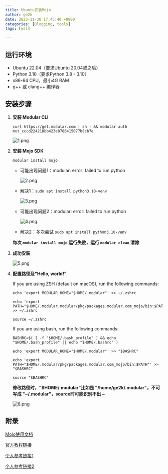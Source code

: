 ```yaml
---
title: Ubuntu安装Mojo
author: ge2k
date: 2023-11-30 17:45:40 +0800
categories: [Blogging, tools]
tags: [wsl]

---
```


## 运行环境
- Ubuntu 22.04（要求Ubuntu 20.04或之后）
- Python 3.10（要求Python 3.8 - 3.10）
- x86-64 CPU，最小4G RAM
- g++ 或 clang++ 编译器

## 安装步骤

1. **安装 Modular CLI**

    `curl https://get.modular.com | sh - && modular auth mut_cccd224218bb423e8786415077b8cb7e`

    ![1.png](https://i.ibb.co/rt0090L/1.png)

2. **安装 Mojo SDK**

    `modular install mojo`

    - 可能出现问题1：modular: error: failed to run python

        ![2.png](https://i.ibb.co/QYshn3g/4.png)

    - 解决1：`sudo apt install python3.10-venv`

        ![3.png](https://i.ibb.co/6mr2VNN/7.png)

    - 可能出现问题2：modular: error: failed to run python

        ![4.png](https://i.ibb.co/bWNByp0/6.png)

    - 解决2：多次尝试 `sudo apt install python3.10-venv`

    **每次 `modular install mojo` 运行失败，运行 `modular clean` 清除**

3. **成功安装**

    ![5.png](https://i.ibb.co/zQHB8mC/5.png)

4. **配置路径及"Hello, world!"**

    If you are using ZSH (default on macOS), run the following commands:

    ```shell
    echo 'export MODULAR_HOME="$HOME/.modular"' >> ~/.zshrc

    echo 'export PATH="$HOME/.modular.modular/pkg/packages.modular.com_mojo/bin:$PATH"' >> ~/.zshrc

    source ~/.zshrc
    ```

    If you are using bash, run the following commands:

    ```shell
    BASHRC=$( [ -f "$HOME/.bash_profile" ] && echo "$HOME/.bash_profile" || echo "$HOME/.bashrc" )

    echo 'export MODULAR_HOME="$HOME/.modular"' >> "$BASHRC"

    echo 'export PATH="$HOME/.modular/pkg/packages.modular.com_mojo/bin:$PATH"' >> "$BASHRC"

    source "$BASHRC"
    ```
    **修改路径时，"$HOME/.modular"比如是 "/home/ge2k/.modular"，不可写成 "~/.modular"，source时可能识别不出 ~**


    ![6.png](https://i.ibb.co/92G3888/9.png)


## 附录

[Mojo使用文档](https://docs.modular.com/mojo/)

[官方教程链接](https://developer.modular.com/download)

[个人参考链接1](https://www.ewbang.com/community/article/details/961944197.html)

[个人参考链接2](https://www.bilibili.com/read/cv26616475/)